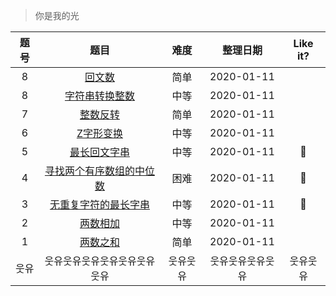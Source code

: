 > 你是我的光

|题号|题目|难度|整理日期|Like it?|
|:--:|:--:|:--:|:--:|:--:|
|8|[回文数](./回文数.md)|简单|2020-01-11||
|8|[字符串转换整数](./字符串转换整数.md)|中等|2020-01-11||
|7|[整数反转](./整数反转.md)|简单|2020-01-11||
|6|[Z字形变换](./Z字形变换.md)|中等|2020-01-11||
|5|[最长回文字串](./最长回文字串.md)|中等|2020-01-11|🌹|
|4|[寻找两个有序数组的中位数](./寻找两个有序数组的中位数.md)|困难|2020-01-11|🌹|
|3|[无重复字符的最长字串](./无重复字符的最长字串.md)|中等|2020-01-11|🌹|
|2|[两数相加](./两数相加.md)|中等|2020-01-11||
|1|[两数之和](./两数之和.md)|简单|2020-01-11||
|웃유|웃유웃유웃유웃유웃유웃유웃유|웃유웃유|웃유웃유웃유웃유|웃유웃유|